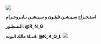 <img src="https://user-images.githubusercontent.com/73097560/115834477-dbab4500-a447-11eb-908a-139a6edaec5c.gif">

**استـخـراج سـيـشـن تليثـون و سـيـشـن بـايـروجـرام**

**الـمـطـور: @R_N_G**

**قـنـاة مالك البوت: @K_K_Q_L**
<img src="https://user-images.githubusercontent.com/73097560/115834477-dbab4500-a447-11eb-908a-139a6edaec5c.gif">
